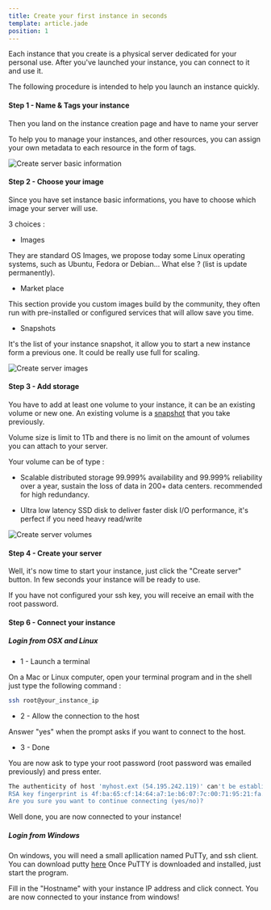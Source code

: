 ```yaml
---
title: Create your first instance in seconds
template: article.jade
position: 1
---
```


Each instance that you create is a physical server dedicated for your personal use.
After you've launched your instance, you can connect to it and use it.

The following procedure is intended to help you launch an instance quickly.

#### Step 1 - Name & Tags your instance

Then you land on the instance creation page and have to name your server

To help you to manage your instances, and other resources, you can assign your own metadata to each resource in the form of tags.

![Create server basic information](../../imgs/img_tmp_srv_basic_informations.png "Temporaire")

#### Step 2 - Choose your image

Since you have set instance basic informations, you have to choose which image your server will use.

3 choices :

- Images

They are standard OS Images, we propose today some Linux operating systems, such as Ubuntu, Fedora or Debian... What else ? (list is update permanently).

- Market place

This section provide you custom images build by the community, they often run with pre-installed or configured services that will allow save you time.

- Snapshots

It's the list of your instance snapshot, it allow you to start a new instance form a previous one. It could be really use full for scaling.

![Create server images](../../imgs/img_tmp_srv_images.png "Temporaire")

#### Step 3 - Add storage

You have to add at least one volume to your instance, it can be an existing volume or new one.
An existing volume is a [snapshot](/servers/volumes/snapshot.html) that you take previously.

Volume size is limit to 1Tb and there is no limit on the amount of volumes you can attach to your server.

Your volume can be of type :

- Scalable distributed storage
99.999% availability and 99.999% reliability over a year, sustain the loss of data in 200+ data centers. recommended for high redundancy.

- Ultra low latency
SSD disk to deliver faster disk I/O performance, it's perfect if you need heavy read/write

![Create server volumes](../../imgs/img_tmp_srv_volumes.png "Temporaire")

#### Step 4 - Create your server

Well, it's now time to start your instance, just click the "Create server" button. In few seconds your instance will be ready to use.

If you have not configured your ssh key, you will receive an email with the root password.

#### Step 6 - Connect your instance

##### Login from OSX and Linux

- 1 - Launch a terminal

On a Mac or Linux computer, open your terminal program and in the shell just type the following command :

```sh
ssh root@your_instance_ip
```

- 2 - Allow the connection to the host

Answer "yes" when the prompt asks if you want to connect to the host.

- 3 - Done

You are now ask to type your root password (root password was emailed previously) and press enter.

```sh
The authenticity of host 'myhost.ext (54.195.242.119)' can't be established.
RSA key fingerprint is 4f:ba:65:cf:14:64:a7:1e:b6:07:7c:00:71:95:21:fa.
Are you sure you want to continue connecting (yes/no)?
```

Well done, you are now connected to your instance!

##### Login from Windows

On windows, you will need a small apllication named PuTTy, and ssh client. You can download putty [here](http://www.chiark.greenend.org.uk/~sgtatham/putty/download.html)
Once PuTTY is downloaded and installed, just start the program.

Fill in the "Hostname" with your instance IP address and click connect. You are now connected to your instance from windows!

